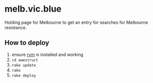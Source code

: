 # melb.vic.blue

Holding page for Melbourne to get an entry for searches for Melbourne resistance.

## How to deploy

1. ensure [rvm](http://rvm.io) is installed and working
1. `cd awestruct`
1. `rake update`
1. `rake`
1. `rake deploy`
